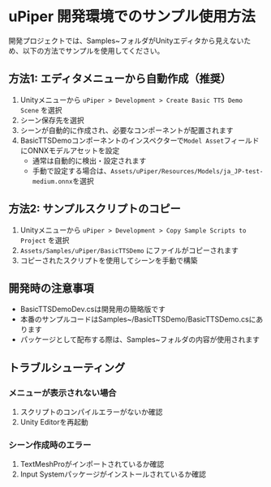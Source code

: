 # uPiper 開発環境でのサンプル使用方法

開発プロジェクトでは、Samples~フォルダがUnityエディタから見えないため、以下の方法でサンプルを使用してください。

## 方法1: エディタメニューから自動作成（推奨）

1. Unityメニューから `uPiper > Development > Create Basic TTS Demo Scene` を選択
2. シーン保存先を選択
3. シーンが自動的に作成され、必要なコンポーネントが配置されます
4. BasicTTSDemoコンポーネントのインスペクターで`Model Asset`フィールドにONNXモデルアセットを設定
   - 通常は自動的に検出・設定されます
   - 手動で設定する場合は、`Assets/uPiper/Resources/Models/ja_JP-test-medium.onnx`を選択

## 方法2: サンプルスクリプトのコピー

1. Unityメニューから `uPiper > Development > Copy Sample Scripts to Project` を選択
2. `Assets/Samples/uPiper/BasicTTSDemo` にファイルがコピーされます
3. コピーされたスクリプトを使用してシーンを手動で構築

## 開発時の注意事項

- BasicTTSDemoDev.csは開発用の簡略版です
- 本番のサンプルコードはSamples~/BasicTTSDemo/BasicTTSDemo.csにあります
- パッケージとして配布する際は、Samples~フォルダの内容が使用されます

## トラブルシューティング

### メニューが表示されない場合
1. スクリプトのコンパイルエラーがないか確認
2. Unity Editorを再起動

### シーン作成時のエラー
1. TextMeshProがインポートされているか確認
2. Input Systemパッケージがインストールされているか確認